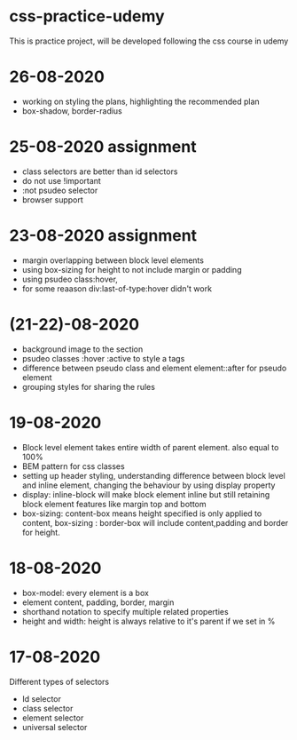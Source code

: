 # css-practice-udemy

This is practice project, will be developed following the css course in udemy

# 26-08-2020
- working on styling the plans, highlighting the recommended plan
- box-shadow, border-radius


# 25-08-2020 assignment
- class selectors are better than id selectors
- do not use !important
- :not psudeo selector
- browser support

# 23-08-2020 assignment
- margin overlapping between block level elements
- using box-sizing for height to not include margin or padding
- using psudeo class:hover, 
- for some reaason div:last-of-type:hover didn't work


# (21-22)-08-2020

- background image to the section
- psudeo classes :hover :active to style a tags
- difference between pseudo class and element element::after for pseudo element
- grouping styles for sharing the rules

# 19-08-2020

- Block level element takes entire width of parent element. also equal to 100%
- BEM pattern for css classes
- setting up header styling, understanding difference between block level and inline element, changing the behaviour by using display property
- display: inline-block will make block element inline but still retaining block element features like margin top and bottom
- box-sizing: content-box means height specified is only applied to content, box-sizing : border-box will include content,padding and border for height.

# 18-08-2020

- box-model: every element is a box
- element content, padding, border, margin
- shorthand notation to specify multiple related properties
- height and width: height is always relative to it's parent if we set in %

# 17-08-2020

Different types of selectors

- Id selector
- class selector
- element selector
- universal selector
